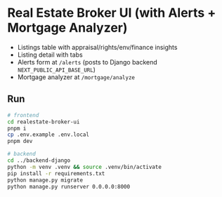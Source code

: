# Real Estate Broker UI (with Alerts + Mortgage Analyzer)

- Listings table with appraisal/rights/env/finance insights
- Listing detail with tabs
- Alerts form at `/alerts` (posts to Django backend `NEXT_PUBLIC_API_BASE_URL`)
- Mortgage analyzer at `/mortgage/analyze`

## Run
```bash
# frontend
cd realestate-broker-ui
pnpm i   
cp .env.example .env.local
pnpm dev

# backend
cd ../backend-django
python -m venv .venv && source .venv/bin/activate
pip install -r requirements.txt
python manage.py migrate
python manage.py runserver 0.0.0.0:8000
```
